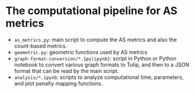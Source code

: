 The computational pipeline for AS metrics
===

* `as_metrics.py`: main script to compute the AS metrics and also the count-based metrics.
* `geometric.py`: geometric functions used by AS metrics
* `graph-format-conversion/*.{py|ipynb}`: script in Python or Python notebook to convert various graph formats to Tulip, and then to a JSON format that can be read by the main script.
* `analysis/*.ipynb`: scripts to analyze computational time, parameters, and plot penalty mapping functions.
